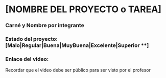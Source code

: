 # [NOMBRE DEL PROYECTO o TAREA]
### Carné y Nombre por integrante

### Estado del proyecto: [Malo|Regular|Buena|MuyBuena|Excelente|Superior **]
### Enlace del video:
Recordar que el video debe ser público para ser visto por el profesor
